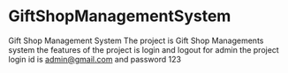 # GiftShopManagementSystem
Gift Shop Management System 
The project is Gift Shop Managements system the features of the project is login and logout for admin
the project login id is admin@gmail.com and password 123
